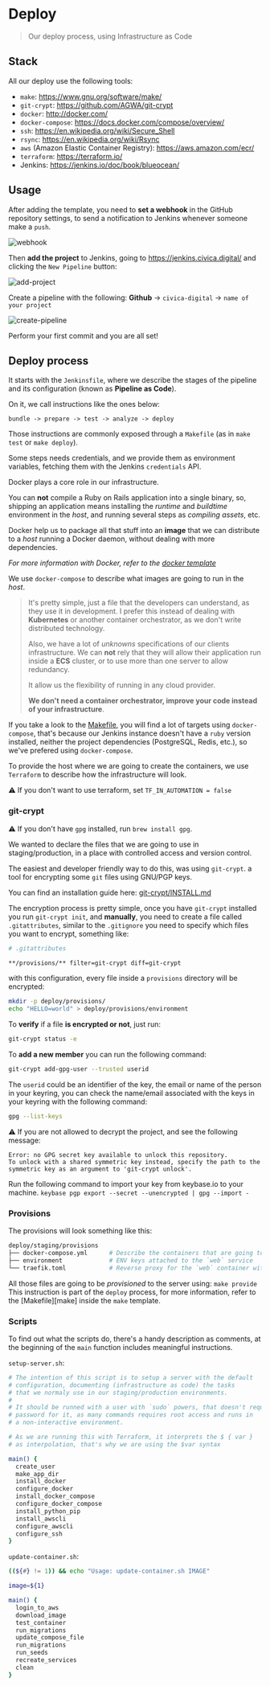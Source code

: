 # Deploy
> Our deploy process, using Infrastructure as Code

## Stack
All our deploy use the following tools:

* `make`: https://www.gnu.org/software/make/
* `git-crypt`: https://github.com/AGWA/git-crypt
* `docker`: http://docker.com/
* `docker-compose`: https://docs.docker.com/compose/overview/
* `ssh`: https://en.wikipedia.org/wiki/Secure_Shell
* `rsync`: https://en.wikipedia.org/wiki/Rsync
* `aws` (Amazon Elastic Container Registry): https://aws.amazon.com/ecr/
* `terraform`: https://terraform.io/
* Jenkins: https://jenkins.io/doc/book/blueocean/

## Usage
After adding the template, you need to **set a webhook** in the GitHub
repository settings, to send a notification to Jenkins whenever someone
make a `push`.

![webhook](webhook.png)

Then **add the project** to Jenkins, going to https://jenkins.civica.digital/
and clicking the `New Pipeline` button:

![add-project](app-project.png)

Create a pipeline with the following:
**Github** -> `civica-digital` -> `name of your project`

![create-pipeline](create-pipeline.png)

Perform your first commit and you are all set!

## Deploy process
It starts with the `Jenkinsfile`, where we describe the stages of the
pipeline and its configuration (known as **Pipeline as Code**).

On it, we call instructions like the ones below:
```
bundle -> prepare -> test -> analyze -> deploy
```

Those instructions are commonly exposed through a `Makefile`
(as in `make test` or `make deploy`).

Some steps needs credentials, and we provide them as environment variables,
fetching them with the Jenkins `credentials` API.

Docker plays a core role in our infrastructure.

You can **not** compile a Ruby on Rails application into a single binary,
so, shipping an application means installing the _runtime_ and _buildtime_
environment in the _host_, and running several steps as _compiling assets_,
etc.

Docker help us to package all that stuff into an **image** that we can
distribute to a _host_ running a Docker daemon, without dealing with
more dependencies.

_For more information with Docker, refer to the [docker template](../docker/README.md)_

We use `docker-compose` to describe what images are going to run in the _host_.

> It's pretty simple, just a file that the developers can understand, as they
> use it in development. I prefer this instead of dealing with **Kubernetes**
> or another container orchestrator, as we don't write distributed technology.
>
> Also, we have a lot of _unknowns_ specifications of our clients infrastructure.
> We can **not** rely that they will allow their application run inside a **ECS**
> cluster, or to use more than one server to allow redundancy.
>
> It allow us the flexibility of running in any cloud provider.
>
> **We don't need a container orchestrator,
> improve your code instead of your infrastructure**.

If you take a look to the [Makefile][makefile], you will find a lot of
targets using `docker-compose`, that's because our Jenkins instance
doesn't have a `ruby` version installed, neither the project dependencies
(PostgreSQL, Redis, etc.), so we've prefered using `docker-compose`.

To provide the host where we are going to create the containers, we use
`Terraform` to describe how the infrastructure will look.

:warning: If you don't want to use terraform, set `TF_IN_AUTOMATION = false`

### git-crypt
:warning: If you don't have `gpg` installed, run `brew install gpg`.

We wanted to declare the files that we are going to use in staging/production,
in a place with controlled access and version control.

The easiest and developer friendly way to do this, was using `git-crypt`.
a tool for encrypting some `git` files using GNU/PGP keys.

You can find an installation guide here: [git-crypt/INSTALL.md][git-crypt-install]

The encryption process is pretty simple, once you have `git-crypt` installed
you run `git-crypt init`, and **manually**, you need to create a file
called `.gitattributes`, similar to the `.gitignore` you need to specify
which files you want to encrypt, something like:

```bash
# .gitattributes

**/provisions/** filter=git-crypt diff=git-crypt
```

with this configuration, every file inside a `provisions` directory will
be encrypted:

```bash
mkdir -p deploy/provisions/
echo "HELLO=world" > deploy/provisions/environment
```

To **verify** if a file **is encrypted or not**, just run:
```bash
git-crypt status -e
```

To **add a new member** you can run the following command:
```bash
git-crypt add-gpg-user --trusted userid
```

The `userid` could be an identifier of the key, the email or
name of the person in your keyring, you can check the name/email
associated with the keys in your keyring with the following command:
```bash
gpg --list-keys
```

:warning: If you are not allowed to decrypt the project, and see the following
message:
```Decryptying...
Error: no GPG secret key available to unlock this repository.
To unlock with a shared symmetric key instead, specify the path to the
symmetric key as an argument to 'git-crypt unlock'.
```

Run the following command to import your key from keybase.io to your machine.
`keybase pgp export --secret --unencrypted | gpg --import -`

### Provisions
The provisions will look something like this:

```bash
deploy/staging/provisions
├── docker-compose.yml      # Describe the containers that are going to be run
├── environment             # ENV keys attached to the `web` service
└── traefik.toml            # Reverse proxy for the `web` container with SSL
```

All those files are going to be _provisioned_ to the server using: `make provide`
This instruction is part of the `deploy` process, for more information, refer
to the [Makefile][make] inside the `make` template.

### Scripts
To find out what the scripts do, there's a handy description as comments,
at the beginning of the `main` function includes meaningful instructions.

`setup-server.sh`:

```bash
# The intention of this script is to setup a server with the default
# configuration, documenting (infrastructure as code) the tasks
# that we normaly use in our staging/production environments.
#
# It should be runned with a user with `sudo` powers, that doesn't require
# password for it, as many commands requires root access and runs in
# a non-interactive environment.

# As we are running this with Terraform, it interprets the $ { var }
# as interpolation, that's why we are using the $var syntax

main() {
  create_user
  make_app_dir
  install_docker
  configure_docker
  install_docker_compose
  configure_docker_compose
  install_python_pip
  install_awscli
  configure_awscli
  configure_ssh
}
```

`update-container.sh`:

```bash
((${#} != 1)) && echo "Usage: update-container.sh IMAGE"

image=${1}

main() {
  login_to_aws
  download_image
  test_container
  run_migrations
  update_compose_file
  run_migrations
  run_seeds
  recreate_services
  clean
}
```

[git-crypt-install]: https://github.com/AGWA/git-crypt/blob/master/INSTALL.md
[makefile]: ../make/Makefile
